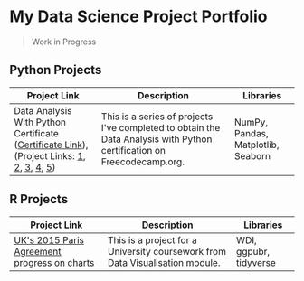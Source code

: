 # My Data Science Project Portfolio
>Work in Progress
## Python Projects
| Project Link | Description | Libraries
|--------------|-------------|----------
| Data Analysis With Python Certificate ([Certificate Link](https://www.freecodecamp.org/certification/filsoch/data-analysis-with-python-v7)), (Project Links: [1](https://github.com/filsoch/boilerplate-mean-variance-standard-deviation-calculator), [2](https://github.com/filsoch/boilerplate-demographic-data-analyzer), [3](https://github.com/filsoch/boilerplate-medical-data-visualizer), [4](https://github.com/filsoch/boilerplate-page-view-time-series-visualizer), [5](https://github.com/filsoch/boilerplate-sea-level-predictor)) | This is a series of projects I've completed to obtain the Data Analysis with Python certification on Freecodecamp.org. | NumPy, Pandas, Matplotlib, Seaborn

## R Projects
| Project Link | Description | Libraries
|--------------|-------------|----------
|[UK's 2015 Paris Agreement progress on charts](https://github.com/filsoch/uni-data-visualisation-module-cw.git)| This is a project for a University coursework from Data Visualisation module. |WDI, ggpubr, tidyverse
